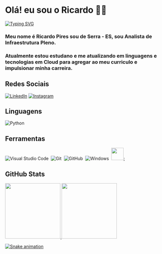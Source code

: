 # Olá! eu sou o Ricardo 👋🏻
[![Typing SVG](https://readme-typing-svg.herokuapp.com/?color=fff&size=35&center=true&vCenter=true&width=1000&lines=Bem+vindo+ao+meu+perfil+do+GitHub!+:%29)](https://git.io/typing-svg)

### Meu nome é Ricardo Pires sou de Serra - ES, sou Analista de Infraestrutura Pleno.
### Atualmente estou estudano e me atualizando em linguagens e tecnologias em Cloud para agregar ao meu curriculo e impulsionar minha carreira.


## Redes Sociais

[![LinkedIn](https://img.shields.io/badge/LinkedIn-0077B5?style=for-the-badge&logo=linkedin&logoColor=fff)](https://www.linkedin.com/in/ricardopiresrocha/) [![Instagram](https://img.shields.io/badge/Instagram-%23E4405F?style=for-the-badge&logo=instagram&logoColor=fff)](https://www.instagram.com/rycpyres/)

## Linguagens
![Python](https://img.shields.io/badge/Python-0D1117?style=for-the-badge&logo=python)&nbsp;

## Ferramentas
![Visual Studio Code](https://img.shields.io/badge/-Visual%20Studio%20Code-0D1117?style=for-the-badge&logo=visual-studio-code&logoColor=007ACC&labelColor=0D1117)&nbsp;
![Git](https://img.shields.io/badge/-Git-0D1117?style=for-the-badge&logo=git&labelColor=0D1117)&nbsp;
![GitHub](https://img.shields.io/badge/-GitHub-0D1117?style=for-the-badge&logo=github&labelColor=0D1117)&nbsp;
![Windows](https://img.shields.io/badge/-Windows-0D1117?style=for-the-badge&logo=windows&labelColor=0D1117)&nbsp;
<img loading="lazy" src="https://cdn.jsdelivr.net/gh/devicons/devicon/icons/linux/linux-original.svg" width="40" height="40"/>;

## GitHub Stats

<div>
<a href="https://github.com/rycpyres">
<img loading="lazy" height="180em" src="https://github-readme-stats.vercel.app/api/top-langs/?username=rycpyres&layout=compact&langs_count=7&theme=dracula"/>
<img loading="lazy" height="180em" src="https://github-readme-stats.vercel.app/api?username=rycpyres&show_icons=true&theme=dracula&include_all_commits=true&count_private=true"/>
</div>

![Snake animation](https://github.com/rycpyres/rycpyres/blob/output/github-contribution-grid-snake.svg)
